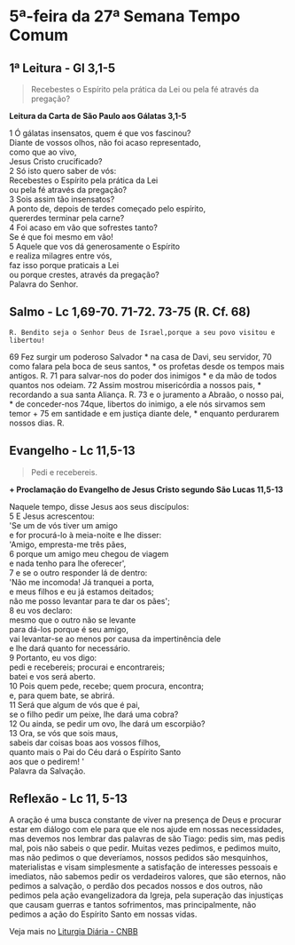 # 5ª-feira da 27ª Semana Tempo Comum

## 1ª Leitura - Gl 3,1-5

> Recebestes o Espírito pela prática da Lei ou pela fé através da pregação?

**Leitura da Carta de São Paulo aos Gálatas 3,1-5**

1 Ó gálatas insensatos, quem é que vos fascinou?   
 Diante de vossos olhos, não foi acaso representado,   
 como que ao vivo,   
 Jesus Cristo crucificado?   
2 Só isto quero saber de vós:   
 Recebestes o Espírito pela prática da Lei   
 ou pela fé através da pregação?   
3 Sois assim tão insensatos?   
 A ponto de, depois de terdes começado pelo espírito,   
 quererdes terminar pela carne?   
4 Foi acaso em vão que sofrestes tanto?   
 Se é que foi mesmo em vão!   
5 Aquele que vos dá generosamente o Espírito   
 e realiza milagres entre vós,   
 faz isso porque praticais a Lei   
 ou porque crestes, através da pregação?   
 Palavra do Senhor.

## Salmo - Lc 1,69-70. 71-72. 73-75 (R. Cf. 68)

`R. Bendito seja o Senhor Deus de Israel,porque a seu povo visitou e libertou!`

69 Fez surgir um poderoso Salvador *     na casa de Davi, seu servidor,    70 como falara pela boca de seus santos, *     os profetas desde os tempos mais antigos. R.        71 para salvar-nos do poder dos inimigos *     e da mão de todos quantos nos odeiam.    72 Assim mostrou misericórdia a nossos pais, *     recordando a sua santa Aliança. R.        73 e o juramento a Abraão, o nosso pai, *     de conceder-nos 74que, libertos do inimigo,     a ele nós sirvamos sem temor +    75 em santidade e em justiça diante dele, *     enquanto perdurarem nossos dias. R.

## Evangelho - Lc 11,5-13

> Pedi e recebereis.

**+ Proclamação do Evangelho de Jesus Cristo segundo São Lucas   11,5-13**

Naquele tempo, disse Jesus aos seus discípulos:   
5 E Jesus acrescentou:   
 'Se um de vós tiver um amigo   
 e for procurá-lo à meia-noite e lhe disser:   
 'Amigo, empresta-me três pães,   
6 porque um amigo meu chegou de viagem   
 e nada tenho para lhe oferecer',   
7 e se o outro responder lá de dentro:   
 'Não me incomoda! Já tranquei a porta,   
 e meus filhos e eu já estamos deitados;   
 não me posso levantar para te dar os pães';   
8 eu vos declaro:   
 mesmo que o outro não se levante   
 para dá-los porque é seu amigo,   
 vai levantar-se ao menos por causa da impertinência dele   
 e lhe dará quanto for necessário.   
9 Portanto, eu vos digo:   
 pedi e recebereis; procurai e encontrareis;   
 batei e vos será aberto.   
10 Pois quem pede, recebe; quem procura, encontra;   
 e, para quem bate, se abrirá.   
11 Será que algum de vós que é pai,   
 se o filho pedir um peixe, lhe dará uma cobra?   
12 Ou ainda, se pedir um ovo, lhe dará um escorpião?   
13 Ora, se vós que sois maus,   
 sabeis dar coisas boas aos vossos filhos,   
 quanto mais o Pai do Céu dará o Espírito Santo   
 aos que o pedirem! '   
 Palavra da Salvação.

## Reflexão - Lc 11, 5-13

A oração é uma busca constante de viver na presença de Deus e procurar estar em diálogo com ele para que ele nos ajude em nossas necessidades, mas devemos nos lembrar das palavras de são Tiago: pedis sim, mas pedis mal, pois não sabeis o que pedir. Muitas vezes pedimos, e pedimos muito, mas não pedimos o que deveríamos, nossos pedidos são mesquinhos, materialistas e visam simplesmente a satisfação de interesses pessoais e imediatos, não sabemos pedir os verdadeiros valores, que são eternos, não pedimos a salvação, o perdão dos pecados nossos e dos outros, não pedimos pela ação evangelizadora da Igreja, pela superação das injustiças que causam guerras e tantos sofrimentos, mas principalmente, não pedimos a ação do Espírito Santo em nossas vidas.

Veja mais no [Liturgia Diária - CNBB](http://liturgiadiaria.cnbb.org.br/app/user/user/UserView.php?ano=2016&mes=10&dia=6)